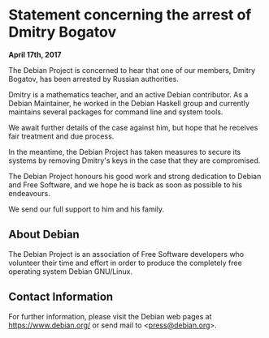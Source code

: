 
Statement concerning the arrest of Dmitry Bogatov
=================================================


**April 17th, 2017**



The Debian Project is concerned to hear that one of our members,
Dmitry Bogatov, has been arrested by Russian authorities.




Dmitry is a mathematics teacher, and an active Debian contributor.
As a Debian Maintainer, he worked in the Debian Haskell group
and currently maintains several packages for command line
and system tools.




We await further details of the case against him,
but hope that he receives fair treatment and due process.




In the meantime, the Debian Project has taken measures to secure
its systems by removing Dmitry's keys in the case
that they are compromised.




The Debian Project honours his good work and strong dedication
to Debian and Free Software, and we hope he is back
as soon as possible to his endeavours.




We send our full support to him and his family.



About Debian
------------


The Debian Project is an association of Free Software developers who
volunteer their time and effort in order to produce the completely free
operating system Debian GNU/Linux.


Contact Information
-------------------


For further information, please visit the Debian web pages at
<https://www.debian.org/> or send mail to
<[press@debian.org](mailto:press@debian.org)>.



